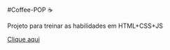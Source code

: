 #Coffee-POP :coffee:	

Projeto para treinar as habilidades em HTML+CSS+JS

[Clique aqui](https://meek-madeleine-0932bd.netlify.app/)
